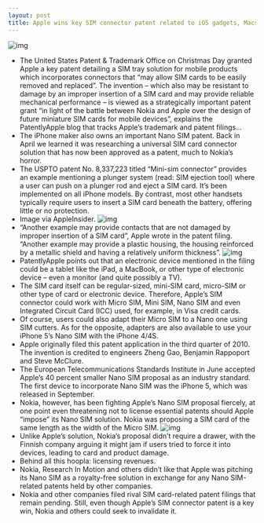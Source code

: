 ```yaml
---
layout: post
title: Apple wins key SIM connector patent related to iOS gadgets, Macs - even TVs
---
```

![img](http://media.idownloadblog.com/wp-content/uploads/2012/12/Apple-patent-Mini-sim-connector-drawing-002.jpg)
* The United States Patent & Trademark Office on Christmas Day granted Apple a key patent detailing a SIM tray solution for mobile products which incorporates connectors that “may allow SIM cards to be easily removed and replaced”. The invention – which also may be resistant to damage by an improper insertion of a SIM card and may provide reliable mechanical performance – is viewed as a strategically important patent grant “in light of the battle between Nokia and Apple over the design of future miniature SIM cards for mobile devices”, explains the PatentlyApple blog that tracks Apple’s trademark and patent filings…
* The iPhone maker also owns an important Nano SIM patent. Back in April we learned it was researching a universal SIM card connector solution that has now been approved as a patent, much to Nokia’s horror.
* The USPTO patent No. 8,337,223 titled “Mini-sim connector” provides an example mentioning a plunger system (read: SIM ejection tool) where a user can push on a plunger rod and eject a SIM card. It’s been implemented on all iPhone models. By contrast, most other handsets typically require users to insert a SIM card beneath the battery, offering little or no protection.
* Image via AppleInsider.
![img](http://media.idownloadblog.com/wp-content/uploads/2012/12/Sim-eject.jpg)
* “Another example may provide contacts that are not damaged by improper insertion of a SIM card”, Apple wrote in the patent filing. “Another example may provide a plastic housing, the housing reinforced by a metallic shield and having a relatively uniform thickness”.
![img](http://media.idownloadblog.com/wp-content/uploads/2012/12/Apple-patent-Mini-sim-connector-drawing-001.jpg)
* PatentlyApple points out that an electronic device mentioned in the filing could be a tablet like the iPad, a MacBook, or other type of electronic device – even a monitor (and quite possibly a TV).
* The SIM card itself can be regular-sized, mini-SIM card, micro-SIM or other type of card or electronic device. Therefore, Apple’s SIM connector could work with Micro SIM, Mini SIM, Nano SIM and even Integrated Circuit Card (ICC) used, for example, in Visa credit cards.
* Of course, users could also adapt their Micro SIM to a Nano one using SIM cutters. As for the opposite, adapters are also available to use your iPhone 5’s Nano SIM with the iPhone 4/4S.
* Apple originally filed this patent application in the third quarter of 2010. The invention is credited to engineers Zheng Gao, Benjamin Rappoport and Steve McClure.
* The European Telecommunications Standards Institute in June accepted Apple’s 40 percent smaller Nano SIM proposal as an industry standard. The first device to incorporate Nano SIM was the iPhone 5, which was released in September.
* Nokia, however, has been fighting Apple’s Nano SIM proposal fiercely, at one point even threatening not to license essential patents should Apple “impose” its Nano SIM solution. Nokia was proposing a SIM card of the same length as the width of the Micro SIM.
![img](http://media.idownloadblog.com/wp-content/uploads/2012/09/How-I-converted-Micro-SIM-into-Nano-SIM.jpg)
* Unlike Apple’s solution, Nokia’s proposal didn’t require a drawer, with the Finnish company arguing it might jam if users tried to force it into devices, leading to card and product damage.
* Behind all this hoopla: licensing revenues.
* Nokia, Research In Motion and others didn’t like that Apple was pitching its Nano SIM as a royalty-free solution in exchange for any Nano SIM-related patents held by other companies.
* Nokia and other companies filed rival SIM card-related patent filings that remain pending. Still, even though Apple’s SIM connector patent is a key win, Nokia and others could seek to invalidate it.

